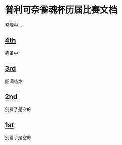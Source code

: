 # 普利可奈雀魂杯历届比赛文档
整理中...

## [4th](./4th.md)
筹备中
## [3rd](./3rd.md)
圆满结束
## [2nd](./2nd.md)
别看了是空的
## [1st](./1st.md)
别看了是空的



